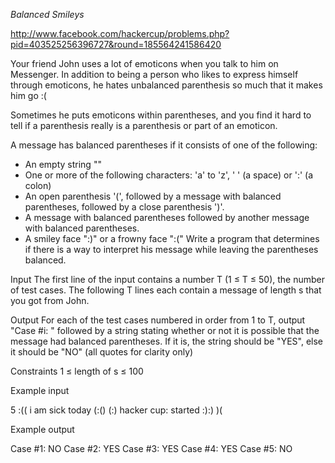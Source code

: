 *Balanced Smileys*

http://www.facebook.com/hackercup/problems.php?pid=403525256396727&round=185564241586420

Your friend John uses a lot of emoticons when you talk to him on Messenger. In addition to being a person who likes to express himself through emoticons, he hates unbalanced parenthesis so much that it makes him go :(

Sometimes he puts emoticons within parentheses, and you find it hard to tell if a parenthesis really is a parenthesis or part of an emoticon.

A message has balanced parentheses if it consists of one of the following:

- An empty string ""
- One or more of the following characters: 'a' to 'z', ' ' (a space) or ':' (a colon)
- An open parenthesis '(', followed by a message with balanced parentheses, followed by a close parenthesis ')'.
- A message with balanced parentheses followed by another message with balanced parentheses.
- A smiley face ":)" or a frowny face ":("
Write a program that determines if there is a way to interpret his message while leaving the parentheses balanced.

Input
The first line of the input contains a number T (1 ≤ T ≤ 50), the number of test cases. 
The following T lines each contain a message of length s that you got from John.

Output
For each of the test cases numbered in order from 1 to T, output "Case #i: " followed by a string stating whether or not it is possible that the message had balanced parentheses. If it is, the string should be "YES", else it should be "NO" (all quotes for clarity only)

Constraints
1 ≤ length of s ≤ 100
 

Example input

5
:((
i am sick today (:()
(:)
hacker cup: started :):)
)(

Example output

Case #1: NO
Case #2: YES
Case #3: YES
Case #4: YES
Case #5: NO